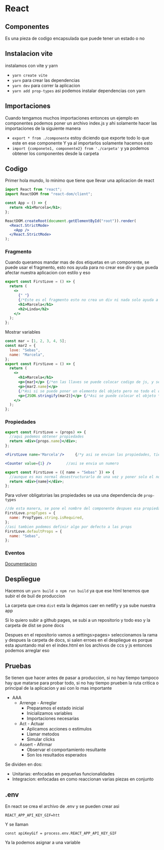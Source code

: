 # React

## Componentes

Es una pieza de codigo encapsulada que puede tener un estado o no

## Instalacion vite

instalamos con vite y yarn

- `yarn create vite`
- `yarn` para crear las dependencias
- `yarn dev` para correr la aplicacion
- `yarn add prop-types` asi podemos instalar dependencias con yarn

## Importaciones

Cuando tengamos muchos importaciones entonces un ejemplo en componentes podemos poner un archivo index.js y ahi solamente hacer las importaciones de la siguiente manera

- `export * from ./componente` estoy diciendo que exporte todo lo que este en ese componente
  Y ya al importarlos solamente hacemos esto
- `import {componete1, componente2} from './carpeta'` y ya podemos obtener los componentes desde la carpeta

## Codigo

Primer hola mundo, lo minimo que tiene que llevar una aplicacion de react

```jsx
import React from "react";
import ReactDOM from "react-dom/client";

const App = () => {
  return <h1>Marcela</h1>;
};

ReactDOM.createRoot(document.getElementById("root")).render(
  <React.StrictMode>
    <App />
  </React.StrictMode>
);
```

### Fragmento

Cuando queramos mandar mas de dos etiquetas en un componente, se puede usar el fragmento, esto nos ayuda para no crear ese div y que pueda afectar nuestra aplicacion con estilo y eso

```jsx
export const FirstLove = () => {
  return (
    <>
      {" "}
      {/*Este es el fragmento esto no crea un div ni nada solo ayuda a agrupar*/}
      <h1>Marcela</h1>
      <h2>Linda</h2>
    </>
  );
};
```

Mostrar variables

```jsx
const mar = [1, 2, 3, 4, 5];
const mar2 = {
  love: "Sebas",
  name: "Marcela",
};
export const FirstLove = () => {
  return (
    <>
      <h1>Marcela</h1>
      <p>{mar}</p> {/*en las llaves se puede colocar codigo de js, y se puede renderisar arreglos pero no objetos */}
      <p>{mar2.name}</p>
      {/*Asi si se puede poner un elemento del objeto pero no todo el objeto */}
      <p>{JSON.stringify(mar2)}</p> {/*Asi se puede colocar el objeto */}
    </>
  );
};
```

### Propiedades

```jsx
export const FirstLove = (props) => {
  //aqui podemos obtener propiedades
  return <div>{props.name}</div>;
};
```

```jsx
<FirstLove name='Marcela'/>     {/*y asi se envian las propiedades, tienen que tener el mismo nombre del que las pongamos*/}

<Counter value={1} />       //asi se envia un numero

```

```jsx
export const FirstLove = ({ name = "Sebas" }) => {
  //aunque es mas normal desestructurarlo de una vez y poner solo el nombre, igual se envia como el nombre, tambien le podemos agregar por defecto algo a las propiedades
  return <div>{name}</div>;
};
```

Para volver obligatorias las propiedades se usa una dependencia de `prop-types`

```jsx
//de esta manera, se pone el nombre del componente despues esa propiedad y un objeto con el nombre de las propiedades y despues lo que importamos y despues el tipo de dato y si es requerido
FirstLove.propTypes = {
  name: PropTypes.string.isRequired,
};
//asi tambien podemos definir algo por defecto a las props
FirstLove.defaultProps = {
  name: "Sebas",
};
```

### Eventos

[Documentacion](https://es.legacy.reactjs.org/docs/events.html)

## Despliegue

Hacemos un `yarn build o npm run build` ya que ese html tenemos que subir el de buil de produccion

La carpeta que crea `dist` esta la dejamos caer en netlify y ya sube nuestra app

Si lo quiero subir a github pages, se subi a un repositorio y todo eso y la carpeta de dist se pone docs

Despues en el repositorio vamos a settings>pages> seleccionamos la rama y despues la carpeta de docs, si salen erroes en el despliegue es porque esta apuntando mal en el index.html en los archivos de ccs y js entonces podemos arreglar eso

## Pruebas

Se tienen que hacer antes de pasar a produccion, si no hay tiempo tampoco hay que matarse para probar todo, si no hay tiempo prueben la ruta critica o principal de la aplicacion y asi con lo mas importante

- AAA
  - Arrenge - Arreglar
    - Preparamos el estado inicial
    - Inicializamos variables
    - Importaciones necesarias
  - Act - Actuar
    - Aplicamos acciones o estimulos
    - Llamar metodos
    - Simular clicks
  - Assert - Afirmar
    - Observar el comportamiento resultante
    - Son los resultados esperados

Se dividen en dos:

- Unitarias: enfocadas en pequeñas funcionalidades
- Integracion: enfocadas en como reaccionan varias piezas en conjunto


## .env
En react se crea el archivo de .env y se pueden crear asi 
```
REACT_APP_API_KEY_GIF=htt
```
Y se llaman
```
const apiKeyGif = process.env.REACT_APP_API_KEY_GIF
```
Ya la podemos asignar a una variable